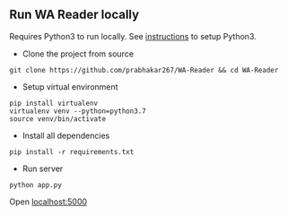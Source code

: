 ## Run WA Reader locally
Requires Python3 to run locally. See [instructions](https://www.python.org/downloads) to setup Python3.
+ Clone the project from source
```shell
git clone https://github.com/prabhakar267/WA-Reader && cd WA-Reader
```
+ Setup virtual environment
```shell
pip install virtualenv
virtualenv venv --python=python3.7
source venv/bin/activate
```
+ Install all dependencies
```shell
pip install -r requirements.txt
```
+ Run server
```
python app.py
```
Open [localhost:5000](http://localhost:5000)
